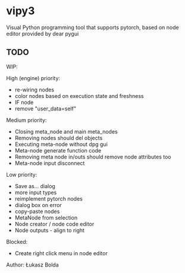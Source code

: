 # vipy3
Visual Python programming tool that supports pytorch, based on node editor provided by dear pygui

TODO
----
WIP:
  
High (engine) priority:
* re-wiring nodes
* color nodes based on execution state and freshness
* IF node
* remove "user_data=self"

Medium priority:
* Closing meta_node and main meta_nodes
* Removing nodes should del objects
* Executing meta-node without dpg gui
* Meta-node generate function code
* Removing meta node in/outs should remove node attributes too
* Meta-node input disconnect

Low priority:
* Save as... dialog
* more input types
* reimplement pytorch nodes
* dialog box on error
* copy-paste nodes
* MetaNode from selection
* Node creator / node code editor
* Node outputs - align to right

Blocked:
* Create right click menu in node editor

Author: Łukasz Bolda